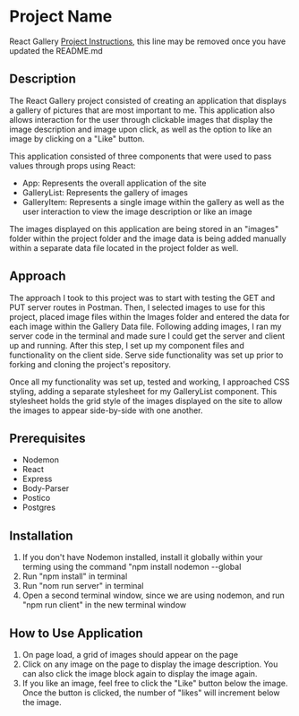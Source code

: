 # Project Name

React Gallery
[Project Instructions](./INSTRUCTIONS.md), this line may be removed once you have updated the README.md

## Description

The React Gallery project consisted of creating an application that displays a gallery of pictures that are most important to me. This application also allows interaction for the user through clickable images that display the image description and image upon click, as well as the option to like an image by clicking on a "Like" button. 

This application consisted of three components that were used to pass values through props using React:
- App: Represents the overall application of the site
- GalleryList: Represents the gallery of images
- GalleryItem: Represents a single image within the gallery as well as the user interaction to view the image description or like an image

The images displayed on this application are being stored in an "images" folder within the project folder and the image data is being added manually within a separate data file located in the project folder as well. 

## Approach

The approach I took to this project was to start with testing the GET and PUT server routes in Postman. Then, I selected images to use for this project, placed image files within the Images folder and entered the data for each image within the Gallery Data file. Following adding images, I ran my server code in the terminal and made sure I could get the server and client up and running. After this step, I set up my component files and functionality on the client side. Serve side functionality was set up prior to forking and cloning the project's repository.

Once all my functionality was set up, tested and working, I approached CSS styling, adding a separate stylesheet for my GalleryList component. This stylesheet holds the grid style of the images displayed on the site to allow the images to appear side-by-side with one another. 

## Prerequisites

- Nodemon
- React 
- Express
- Body-Parser
- Postico
- Postgres

## Installation
1. If you don't have Nodemon installed, install it globally within your terming using the command "npm install nodemon --global
2. Run "npm install" in terminal
3. Run "nom run server" in terminal
4. Open a second terminal window, since we are using nodemon, and run "npm run client" in the new terminal window

## How to Use Application
1. On page load, a grid of images should appear on the page
2. Click on any image on the page to display the image description. You can also click the image block again to display the image again.
3. If you like an image, feel free to click the "Like" button below the image. Once the button is clicked, the number of "likes" will increment below the image. 



